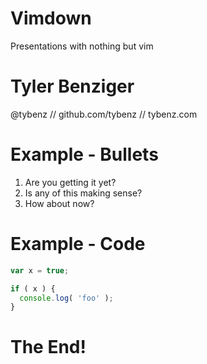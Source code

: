 # Vimdown

Presentations with nothing but vim


# Tyler Benziger

@tybenz // github.com/tybenz // tybenz.com


# Example - Bullets

1. Are you getting it yet?
2. Is any of this making sense?
3. How about now?


# Example - Code

```javascript
var x = true;

if ( x ) {
  console.log( 'foo' );
}
```


# The End!
